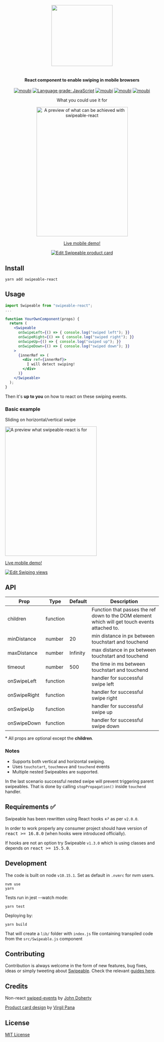 <div align="center">
<a id="swipeable" href="#swipeable">
  <img align="center" width="200" src="src/assets/logo.png">
</a>

<br />
<br />

#### React component to enable swiping in mobile browsers

[![moubi](https://img.shields.io/circleci/build/gh/moubi/swipeable-react?label=circleci&style=flat-square)](https://circleci.com/gh/moubi/swipeable-react) [![Language grade: JavaScript](https://img.shields.io/lgtm/grade/javascript/g/moubi/swipeable-react?style=flat-square&logo=lgtm&logoWidth=18)](https://lgtm.com/projects/g/moubi/swipeable-react/context:javascript)
[![moubi](https://img.shields.io/static/v1?style=flat-square&label=gzip%20size&message=1.4%20kB&color=green)](#development)
[![moubi](https://img.shields.io/npm/v/swipeable-react?style=flat-square)](https://www.npmjs.com/package/swipeable-react) [![moubi](https://img.shields.io/github/license/moubi/swipeable-react?style=flat-square)](LICENSE)

What you could use it for

<img alt="A preview of what can be achieved with swipeable-react" src="src/assets/product_card_preview.gif" width="299" height="424" />

[Live mobile demo!](https://htntm.csb.app/)

[![Edit Swipeable product card](https://codesandbox.io/static/img/play-codesandbox.svg)](https://codesandbox.io/s/swipeable-product-card-htntm?fontsize=14&hidenavigation=1&theme=dark)
</div>

## Install
```
yarn add swipeable-react
```

## Usage
```jsx
import Swipeable from "swipeable-react";
...

function YourOwnComponent(props) {
  return (
    <Swipeable
      onSwipeLeft={() => { console.log("swiped left"); }}
      onSwipeRight={() => { console.log("swiped right"); }}
      onSwipeUp={() => { console.log("swiped up"); }}
      onSwipeDown={() => { console.log("swiped down"); }}
    >
      {innerRef => (
        <div ref={innerRef}>
          I will detect swiping!
        </div>
      )}
    </Swipeable>
  );
}
```
Then it's **up to you** on how to react on these swiping events.

### Basic example
Sliding on horizontal/vertical swipe

<img alt="A preview what swipeable-react is for" src="src/assets/swipeable_react_preview.gif" width="300" height="424" />

[Live mobile demo!](https://u49lp.csb.app/)

[![Edit Swiping views](https://codesandbox.io/static/img/play-codesandbox.svg)](https://codesandbox.io/s/swiping-views-u49lp?fontsize=14&hidenavigation=1&theme=dark)

## API
| Prop          | Type          | Default  | Description |
| ------------- | ------------- | -------- | ----------- |
| children      | function      |          | Function that passes the ref down to the DOM element which will get touch events attached to. |
| minDistance   | number        | 20       | min distance in px between touchstart and touchend |
| maxDistance   | number        | Infinity | max distance in px between touchstart and touchend |
| timeout       | number        | 500      | the time in ms between touchstart and touchend     |
| onSwipeLeft   | function      |          | handler for successful swipe left                  |
| onSwipeRight  | function      |          | handler for successful swipe right                 |
| onSwipeUp     | function      |          | handler for successful swipe up                    |
| onSwipeDown   | function      |          | handler for successful swipe down                  |

  \* All props are optional except the **children**.

### Notes
 - Supports both vertical and horizontal swiping.
 - Uses `touchstart`, `touchmove` and `touchend` events
 - Multiple nested Swipeables are supported.

 In the last scenario successful nested swipe will prevent triggering parent swipeables. That is done by calling `stopPropagation()` inside `touchend` handler.

## Requirements ✅
Swipeable has been rewritten using React hooks ↩ as per `v2.0.0`.

In order to work properly any consumer project should have version of <kbd>react >= 16.8.0</kbd> (when hooks were introduced officially).

If hooks are not an option try Swipeable `v1.3.0` which is using classes and depends on <kbd>react >= 15.5.0</kbd>.

## Development
The code is built on node `v10.15.1`. Set as default in `.nvmrc` for nvm users.
```
nvm use
yarn
```

Tests run in jest --watch mode:
```
yarn test
```

Deploying by:
```
yarn build
```
That will create a `lib/` folder with `index.js` file containing transpiled code from the `src/Swipeable.js` component

## Contributing
Contribution is always welcome in the form of new features, bug fixes, ideas or simply tweeting about [Swipeable](https://github.com/moubi/swipeable-react). Check the relevant [guides here](https://github.com/moubi/swipeable-react/blob/master/CONTRIBUTING.md).

## Credits
Non-react [swiped-events](https://github.com/john-doherty/swiped-events) by [John Doherty](https://github.com/john-doherty)

[Product card design](https://codepen.io/virgilpana/pen/RNYQwB) by [Virgil Pana](https://dribbble.com/virgilpana)

## License
[MIT License](LICENSE)
